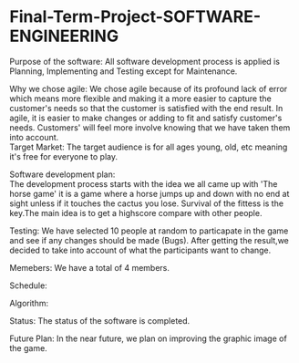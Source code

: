 # Final-Term-Project-SOFTWARE-ENGINEERING

Purpose of the software: 
All software development process is applied is Planning, Implementing and Testing except for Maintenance.

Why we chose agile:
We chose agile because of its profound lack of error which means more flexible and making it a more easier to capture the customer's needs so that the customer is satisfied 
with the end result.
In agile, it is easier to make changes or adding to fit and satisfy customer's needs. Customers' will feel more involve knowing that we have taken them into account.                                                      
Target Market:
The target audience is for all ages young, old, etc meaning it's free for everyone to play.                                   

Software development plan:                                                                                                                                                   
The development process starts with the idea we all came up with 'The horse game' it is a game where a horse jumps up and down with no end at sight unless if it touches the cactus you lose. Survival of the fittess is the key.The main idea is to get a highscore compare with other people.     

Testing:
We have selected 10 people at random to particapate in the game and see if any changes should be made (Bugs). After getting the result,we decided to take into account of what the participants want to change.           

Memebers:
We have a total of 4 members. 

Schedule:


Algorithm:  


Status:
The status of the software is completed. 

Future Plan:
In the near future, we plan on improving the graphic image of the game.
